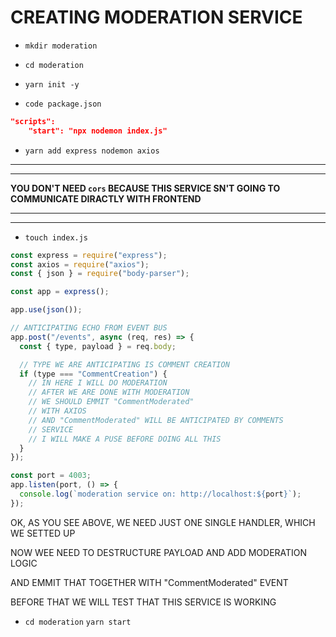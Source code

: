 # CREATING MODERATION SERVICE

- `mkdir moderation`

- `cd moderation`

- `yarn init -y`

- `code package.json`

```json
"scripts":
    "start": "npx nodemon index.js"
```

- `yarn add express nodemon axios`

***
***

**YOU DON'T NEED `cors` BECAUSE THIS SERVICE SN'T GOING TO COMMUNICATE DIRACTLY WITH FRONTEND**

***
***

- `touch index.js`

```js
const express = require("express");
const axios = require("axios");
const { json } = require("body-parser");

const app = express();

app.use(json());

// ANTICIPATING ECHO FROM EVENT BUS
app.post("/events", async (req, res) => {
  const { type, payload } = req.body;

  // TYPE WE ARE ANTICIPATING IS COMMENT CREATION
  if (type === "CommentCreation") {
    // IN HERE I WILL DO MODERATION
    // AFTER WE ARE DONE WITH MODERATION
    // WE SHOULD EMMIT "CommentModerated"
    // WITH AXIOS
    // AND "CommentModerated" WILL BE ANTICIPATED BY COMMENTS
    // SERVICE
    // I WILL MAKE A PUSE BEFORE DOING ALL THIS
  }
});

const port = 4003;
app.listen(port, () => {
  console.log(`moderation service on: http://localhost:${port}`);
});

```

OK, AS YOU SEE ABOVE, WE NEED JUST ONE SINGLE HANDLER, WHICH WE SETTED UP

NOW WEE NEED TO DESTRUCTURE PAYLOAD AND ADD MODERATION LOGIC

AND EMMIT THAT TOGETHER WITH "CommentModerated" EVENT

BEFORE THAT WE WILL TEST THAT THIS SERVICE IS WORKING

- `cd moderation` `yarn start`
